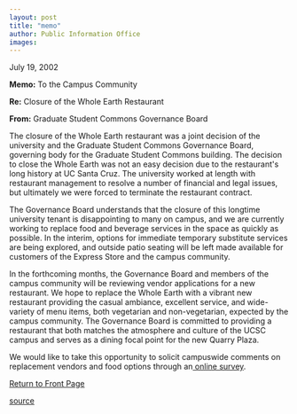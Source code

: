 ```yaml
---
layout: post
title: "memo"
author: Public Information Office
images:
---
```


July 19, 2002  

**Memo:** To the Campus Community

**Re:** Closure of the Whole Earth Restaurant

**From:** Graduate Student Commons Governance Board

The closure of the Whole Earth restaurant was a joint decision of the university and the Graduate Student Commons Governance Board, governing body for the Graduate Student Commons building. The decision to close the Whole Earth was not an easy decision due to the restaurant's long history at UC Santa Cruz. The university worked at length with restaurant management to resolve a number of financial and legal issues, but ultimately we were forced to terminate the restaurant contract.   

The Governance Board understands that the closure of this longtime university tenant is disappointing to many on campus, and we are currently working to replace food and beverage services in the space as quickly as possible. In the interim, options for immediate temporary substitute services are being explored, and outside patio seating will be left made available for customers of the Express Store and the campus community.   

In the forthcoming months, the Governance Board and members of the campus community will be reviewing vendor applications for a new restaurant. We hope to replace the Whole Earth with a vibrant new restaurant providing the casual ambiance, excellent service, and wide-variety of menu items, both vegetarian and non-vegetarian, expected by the campus community. The Governance Board is committed to providing a restaurant that both matches the atmosphere and culture of the UCSC campus and serves as a dining focal point for the new Quarry Plaza.

We would like to take this opportunity to solicit campuswide comments on replacement vendors and food options through an[ online survey][1].


[Return to Front Page][2]

[1]: http://www2.ucsc.edu/gradcommons/rest_survey.html
[2]: http://currents.ucsc.edu/

[source](http://www1.ucsc.edu/currents/02-03/07-22/memo.html "Permalink to memo")
